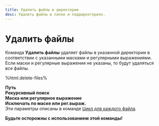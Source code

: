 ```yaml
---
title: Удалить файлы в директории
desc: Удалить файлы в папке и поддиректориях.
---
```

# Удалить файлы

Команда **Удалить файлы** удаляет файлы в указанной директории в соответствии с указанными масками и регулярными выражениями. Если маски и регулярные выражения не указаны, то будут удаляться все файлы.

%html.delete-files%

**Путь**  
**Рекурсивный поиск**  
**Маска или регулярное выражение**  
**Исключать по маске или рег.выраж.**  
Эти параметры описаны в команде [Цикл для каждого файла](foreach-file.html).

**Будьте осторожны с использованием этой команды!**
